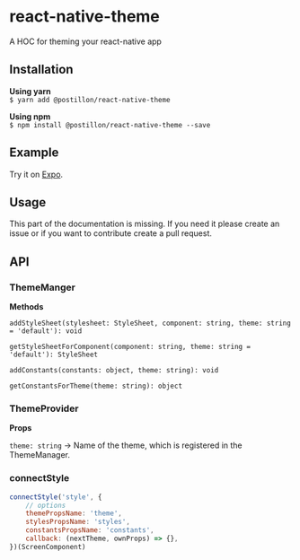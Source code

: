# react-native-theme

A HOC for theming your react-native app



## Installation

**Using yarn**  
`$ yarn add @postillon/react-native-theme`

**Using npm**  
`$ npm install @postillon/react-native-theme --save`



## Example

Try it on [Expo](https://snack.expo.io/@danielang/react-native-theme).


## Usage

This part of the documentation is missing. If you need it please create an issue or if you want to contribute create a pull request.


## API

### ThemeManger

**Methods**

`addStyleSheet(stylesheet: StyleSheet, component: string, theme: string = 'default'): void`

`getStyleSheetForComponent(component: string, theme: string = 'default'): StyleSheet`

`addConstants(constants: object, theme: string): void`

`getConstantsForTheme(theme: string): object`


### ThemeProvider

**Props**

`theme: string` -> Name of the theme, which is registered in the ThemeManager.


### connectStyle

```javascript
connectStyle('style', {
    // options
    themePropsName: 'theme',
    stylesPropsName: 'styles',
    constantsPropsName: 'constants',
    callback: (nextTheme, ownProps) => {},
})(ScreenComponent)
```
